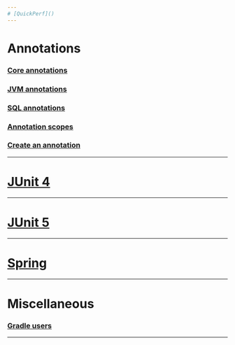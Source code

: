 ```yaml
---
# [QuickPerf]()
---
```

# Annotations
### [Core annotations]()
### [JVM annotations]()
### [SQL annotations]()
### [Annotation scopes]()
### [Create an annotation]()
---
# [JUnit 4]()
---
# [JUnit 5]()
---
# [Spring]()
---
# Miscellaneous
### [Gradle users]()
---





